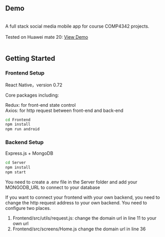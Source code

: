 ## Demo
  <p>
    <br />
    A full stack social media mobile app for course COMP4342 projects.
    <br />
    <br />
    Tested on Huawei mate 20: 
    <a href="https://www.bilibili.com/video/BV1fK41187Mi/">View Demo</a>
    <br />    
    <br />
  </p>



## Getting Started

### Frontend Setup
React Native，version 0.72


Core packages including:

Redux: for front-end state control  
Axios: for http request between front-end and back-end



  ```sh
cd Frontend
npm install
npm run android
  ```


### Backend Setup
Express.js + MongoDB

  ```sh
cd Server
npm install
npm start
  ```


You need to create a .env file in the Server folder and add your MONGODB_URL to connect to your database

If you want to connect your frontend with your own backend, you need to change the http request address to your own backend. You need to configure two places.
1. Frontend/src/utils/request.js: change the domain url in line 11 to your own url
2. Frontend/src/screens/Home.js change the domain url in line 36



